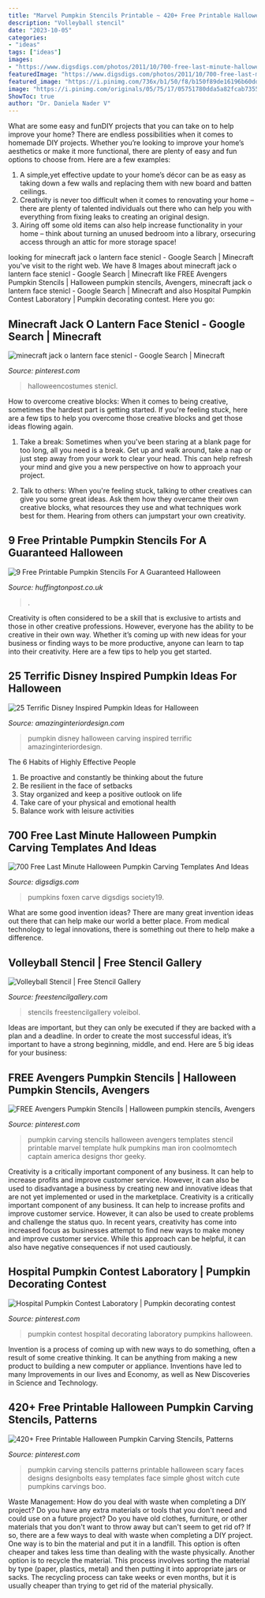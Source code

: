 ```yaml
---
title: "Marvel Pumpkin Stencils Printable ~ 420+ Free Printable Halloween Pumpkin Carving Stencils, Patterns"
description: "Volleyball stencil"
date: "2023-10-05"
categories:
- "ideas"
tags: ["ideas"]
images:
- "https://www.digsdigs.com/photos/2011/10/700-free-last-minute-halloween-pumpkin-carving-templates-and-ideas-7.jpg"
featuredImage: "https://www.digsdigs.com/photos/2011/10/700-free-last-minute-halloween-pumpkin-carving-templates-and-ideas-7.jpg"
featured_image: "https://i.pinimg.com/736x/b1/50/f8/b150f89de16196b60ddd8653547df06c.jpg"
image: "https://i.pinimg.com/originals/05/75/17/05751780dda5a82fcab73555d68617ef.jpg"
ShowToc: true
author: "Dr. Daniela Nader V"
---
```



What are some easy and funDIY projects that you can take on to help improve your home?
There are endless possibilities when it comes to homemade DIY projects. Whether you’re looking to improve your home’s aesthetics or make it more functional, there are plenty of easy and fun options to choose from. Here are a few examples: 
1. A simple,yet effective update to your home’s décor can be as easy as taking down a few walls and replacing them with new board and batten ceilings. 
2. Creativity is never too difficult when it comes to renovating your home – there are plenty of talented individuals out there who can help you with everything from fixing leaks to creating an original design. 
3. Airing off some old items can also help increase functionality in your home – think about turning an unused bedroom into a library, orsecuring access through an attic for more storage space!

	

		
looking for minecraft jack o lantern face stenicl - Google Search | Minecraft you've visit to the right web. We have 8 Images about minecraft jack o lantern face stenicl - Google Search | Minecraft like FREE Avengers Pumpkin Stencils | Halloween pumpkin stencils, Avengers, minecraft jack o lantern face stenicl - Google Search | Minecraft and also Hospital Pumpkin Contest Laboratory | Pumpkin decorating contest. Here you go:
		
    
## Minecraft Jack O Lantern Face Stenicl - Google Search | Minecraft

<img loading=lazy src="https://i.pinimg.com/736x/b1/50/f8/b150f89de16196b60ddd8653547df06c.jpg" onerror="this.onerror=null;this.src='https://tse4.mm.bing.net/th?id=OIP.qF-ojbttMmoviP8z3td4TgHaKk&amp;pid=15.1';" alt="minecraft jack o lantern face stenicl - Google Search | Minecraft">

_Source: pinterest.com_

>halloweencostumes stenicl. 

	

How to overcome creative blocks:
When it comes to being creative, sometimes the hardest part is getting started. If you're feeling stuck, here are a few tips to help you overcome those creative blocks and get those ideas flowing again.
1. Take a break: Sometimes when you've been staring at a blank page for too long, all you need is a break. Get up and walk around, take a nap or just step away from your work to clear your head. This can help refresh your mind and give you a new perspective on how to approach your project.

2. Talk to others: When you're feeling stuck, talking to other creatives can give you some great ideas. Ask them how they overcame their own creative blocks, what resources they use and what techniques work best for them. Hearing from others can jumpstart your own creativity.


    
## 9 Free Printable Pumpkin Stencils For A Guaranteed Halloween

<img loading=lazy src="https://img.huffingtonpost.com/asset/5b9c70d62100005100c52056.png?ops=scalefit_960_noupscale" onerror="this.onerror=null;this.src='https://tse1.mm.bing.net/th?id=OIP.kcSSniJLgh8s3LB_3eP6NAAAAA&amp;pid=15.1';" alt="9 Free Printable Pumpkin Stencils For A Guaranteed Halloween">

_Source: huffingtonpost.co.uk_

>. 

	

Creativity is often considered to be a skill that is exclusive to artists and those in other creative professions. However, everyone has the ability to be creative in their own way. Whether it’s coming up with new ideas for your business or finding ways to be more productive, anyone can learn to tap into their creativity. Here are a few tips to help you get started.

    
## 25 Terrific Disney Inspired Pumpkin Ideas For Halloween

<img loading=lazy src="http://www.amazinginteriordesign.com/wp-content/uploads/2014/10/fi3.jpg" onerror="this.onerror=null;this.src='https://tse4.mm.bing.net/th?id=OIP.VMy3Bqi6jTBvAzUbRZp4_wHaF-&amp;pid=15.1';" alt="25 Terrific Disney Inspired Pumpkin Ideas for Halloween">

_Source: amazinginteriordesign.com_

>pumpkin disney halloween carving inspired terrific amazinginteriordesign. 

	

The 6 Habits of Highly Effective People
1. Be proactive and constantly be thinking about the future 
2. Be resilient in the face of setbacks 
3. Stay organized and keep a positive outlook on life 
4. Take care of your physical and emotional health 
5. Balance work with leisure activities 

    
## 700 Free Last Minute Halloween Pumpkin Carving Templates And Ideas

<img loading=lazy src="https://www.digsdigs.com/photos/2011/10/700-free-last-minute-halloween-pumpkin-carving-templates-and-ideas-7.jpg" onerror="this.onerror=null;this.src='https://tse2.mm.bing.net/th?id=OIP.42GxLwac2TpOqIjAmllykgHaIf&amp;pid=15.1';" alt="700 Free Last Minute Halloween Pumpkin Carving Templates And Ideas">

_Source: digsdigs.com_

>pumpkins foxen carve digsdigs society19. 

	

What are some good invention ideas?
There are many great invention ideas out there that can help make our world a better place. From medical technology to legal innovations, there is something out there to help make a difference.

    
## Volleyball Stencil | Free Stencil Gallery

<img loading=lazy src="https://freestencilgallery.com/wp-content/uploads/2016/06/Volleyball-Stencil-thumb.jpg" onerror="this.onerror=null;this.src='https://tse4.mm.bing.net/th?id=OIP.IHvWEa7Mb9SYcifGXhT6HwHaHa&amp;pid=15.1';" alt="Volleyball Stencil | Free Stencil Gallery">

_Source: freestencilgallery.com_

>stencils freestencilgallery voleibol. 

	

Ideas are important, but they can only be executed if they are backed with a plan and a deadline. In order to create the most successful ideas, it’s important to have a strong beginning, middle, and end. Here are 5 big ideas for your business: 

    
## FREE Avengers Pumpkin Stencils | Halloween Pumpkin Stencils, Avengers

<img loading=lazy src="https://i.pinimg.com/736x/ed/35/21/ed35213416c9c361a2b989025f522e65.jpg" onerror="this.onerror=null;this.src='https://tse1.mm.bing.net/th?id=OIP.bQGS3MnW347Lqx36gFDd_QHaLX&amp;pid=15.1';" alt="FREE Avengers Pumpkin Stencils | Halloween pumpkin stencils, Avengers">

_Source: pinterest.com_

>pumpkin carving stencils halloween avengers templates stencil printable marvel template hulk pumpkins man iron coolmomtech captain america designs thor geeky. 

	

Creativity is a critically important component of any business. It can help to increase profits and improve customer service. However, it can also be used to disadvantage a business by creating new and innovative ideas that are not yet implemented or used in the marketplace.
Creativity is a critically important component of any business. It can help to increase profits and improve customer service. However, it can also be used to create problems and challenge the status quo. In recent years, creativity has come into increased focus as businesses attempt to find new ways to make money and improve customer service. While this approach can be helpful, it can also have negative consequences if not used cautiously.

    
## Hospital Pumpkin Contest Laboratory | Pumpkin Decorating Contest

<img loading=lazy src="https://i.pinimg.com/originals/05/75/17/05751780dda5a82fcab73555d68617ef.jpg" onerror="this.onerror=null;this.src='https://tse2.mm.bing.net/th?id=OIP.mZza46TtKcSYgah0IQsdCAHaNM&amp;pid=15.1';" alt="Hospital Pumpkin Contest Laboratory | Pumpkin decorating contest">

_Source: pinterest.com_

>pumpkin contest hospital decorating laboratory pumpkins halloween. 

	

Invention is a process of coming up with new ways to do something, often a result of some creative thinking. It can be anything from making a new product to building a new computer or appliance. Inventions have led to many Improvements in our lives and Economy, as well as New Discoveries in Science and Technology.

    
## 420+ Free Printable Halloween Pumpkin Carving Stencils, Patterns

<img loading=lazy src="https://i.pinimg.com/736x/cb/98/b5/cb98b5eb562dcd4e770a811324d5ca36.jpg" onerror="this.onerror=null;this.src='https://tse3.mm.bing.net/th?id=OIP.A_hIvbDegm4Ii7WBEWE9JQHaON&amp;pid=15.1';" alt="420+ Free Printable Halloween Pumpkin Carving Stencils, Patterns">

_Source: pinterest.com_

>pumpkin carving stencils patterns printable halloween scary faces designs designbolts easy templates face simple ghost witch cute pumpkins carvings boo. 

	

Waste Management: How do you deal with waste when completing a DIY project?
Do you have any extra materials or tools that you don't need and could use on a future project? Do you have old clothes, furniture, or other materials that you don't want to throw away but can't seem to get rid of? If so, there are a few ways to deal with waste when completing a DIY project. 
One way is to bin the material and put it in a landfill. This option is often cheaper and takes less time than dealing with the waste physically. Another option is to recycle the material. This process involves sorting the material by type (paper, plastics, metal) and then putting it into appropriate jars or sacks. The recycling process can take weeks or even months, but it is usually cheaper than trying to get rid of the material physically.

